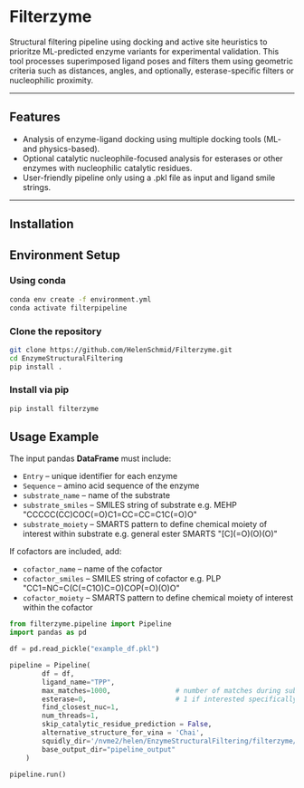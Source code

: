 # Filterzyme

Structural filtering pipeline using docking and active site heuristics to prioritze ML-predicted enzyme variants for experimental validation. 
This tool processes superimposed ligand poses and filters them using geometric criteria such as distances, angles, and optionally, esterase-specific filters or nucleophilic proximity.

---

## Features

- Analysis of enzyme-ligand docking using multiple docking tools (ML- and physics-based).
- Optional catalytic nucleophile-focused analysis for esterases or other enzymes with nucleophilic catalytic residues. 
- User-friendly pipeline only using a .pkl file as input and ligand smile strings.

---

## Installation

## Environment Setup
### Using conda
```bash
conda env create -f environment.yml
conda activate filterpipeline
```

### Clone the repository
```bash
git clone https://github.com/HelenSchmid/Filterzyme.git
cd EnzymeStructuralFiltering
pip install .
```

###  Install via pip
```bash
pip install filterzyme
```

## Usage Example

The input pandas **DataFrame** must include:  
- `Entry` – unique identifier for each enzyme  
- `Sequence` – amino acid sequence of the enzyme
- `substrate_name` – name of the substrate
- `substrate_smiles` – SMILES string of substrate e.g. MEHP "CCCCC(CC)COC(=O)C1=CC=CC=C1C(=O)O"
- `substrate_moiety` – SMARTS pattern to define chemical moiety of interest within substrate e.g. general ester SMARTS "[C]\(=O)(O)(O)"

If cofactors are included, add:
- `cofactor_name` – name of the cofactor
- `cofactor_smiles` – SMILES string of cofactor e.g. PLP "CC1=NC=C(C(=C1O)C=O)COP(=O)(O)O" 
- `cofactor_moiety` – SMARTS pattern to define chemical moiety of interest within the cofactor 


```python
from filterzyme.pipeline import Pipeline
import pandas as pd

df = pd.read_pickle("example_df.pkl")

pipeline = Pipeline(
        df = df,
        ligand_name="TPP",
        max_matches=1000,                # number of matches during substructure SEARCH
        esterase=0,                      # 1 if interested specifically in esterases
        find_closest_nuc=1,
        num_threads=1,
        skip_catalytic_residue_prediction = False,
        alternative_structure_for_vina = 'Chai', 
        squidly_dir='/nvme2/helen/EnzymeStructuralFiltering/filterzyme/squidly_final_models/',
        base_output_dir="pipeline_output"
    )

pipeline.run()
```
